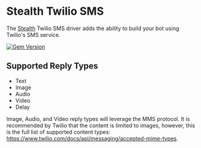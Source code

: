 # Stealth Twilio SMS

The [Stealth](https://github.com/hellostealth/stealth) Twilio SMS driver adds the ability to build your bot using Twilio's SMS service.

[![Gem Version](https://badge.fury.io/rb/stealth-twilio.svg)](https://badge.fury.io/rb/stealth-twilio)

## Supported Reply Types

* Text
* Image
* Audio
* Video
* Delay

Image, Audio, and Video reply types will leverage the MMS protocol. It is recommended by Twilio that
the content is limited to images, however, this is the full list of supported content types: https://www.twilio.com/docs/api/messaging/accepted-mime-types.


